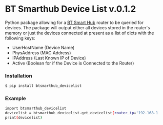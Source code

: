 # BT Smarthub Device List v.0.1.2

Python package allowing for a [BT Smart Hub](https://www.productsandservices.bt.com/broadband/smart-hub/) router to be queried for devices.
The package will output either all devices stored in the router's memory or just the devices connected at present
as a list of dicts with the following keys:
  - UserHostName (Device Name)
  - PhysAddress (MAC Address)
  - IPAddress (Last Known IP of Device)
  - Active (Boolean for if the Device is Connected to the Router)

### Installation
```sh
$ pip install btsmarthub_devicelist
```

### Example

```sh
import btsmarthub_devicelist
devicelist = btsmarthub_devicelist.get_devicelist(router_ip='192.168.1.254', only_active_devices=True)
print(devicelist)
```

